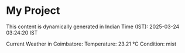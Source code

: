 # My Project

This content is dynamically generated in Indian Time (IST): 2025-03-24 03:24:20 IST


Current Weather in Coimbatore:
Temperature: 23.21 °C
Condition: mist
